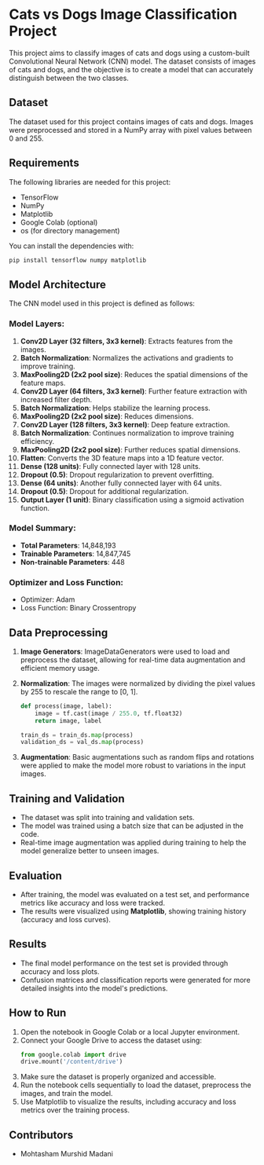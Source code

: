 # Cats vs Dogs Image Classification Project

This project aims to classify images of cats and dogs using a custom-built Convolutional Neural Network (CNN) model. The dataset consists of images of cats and dogs, and the objective is to create a model that can accurately distinguish between the two classes.

## Dataset

The dataset used for this project contains images of cats and dogs. Images were preprocessed and stored in a NumPy array with pixel values between 0 and 255.

## Requirements

The following libraries are needed for this project:

- TensorFlow
- NumPy
- Matplotlib
- Google Colab (optional)
- os (for directory management)

You can install the dependencies with:
```bash
pip install tensorflow numpy matplotlib
```

## Model Architecture

The CNN model used in this project is defined as follows:

### **Model Layers**:
1. **Conv2D Layer (32 filters, 3x3 kernel)**: Extracts features from the images.
2. **Batch Normalization**: Normalizes the activations and gradients to improve training.
3. **MaxPooling2D (2x2 pool size)**: Reduces the spatial dimensions of the feature maps.
4. **Conv2D Layer (64 filters, 3x3 kernel)**: Further feature extraction with increased filter depth.
5. **Batch Normalization**: Helps stabilize the learning process.
6. **MaxPooling2D (2x2 pool size)**: Reduces dimensions.
7. **Conv2D Layer (128 filters, 3x3 kernel)**: Deep feature extraction.
8. **Batch Normalization**: Continues normalization to improve training efficiency.
9. **MaxPooling2D (2x2 pool size)**: Further reduces spatial dimensions.
10. **Flatten**: Converts the 3D feature maps into a 1D feature vector.
11. **Dense (128 units)**: Fully connected layer with 128 units.
12. **Dropout (0.5)**: Dropout regularization to prevent overfitting.
13. **Dense (64 units)**: Another fully connected layer with 64 units.
14. **Dropout (0.5)**: Dropout for additional regularization.
15. **Output Layer (1 unit)**: Binary classification using a sigmoid activation function.

### Model Summary:
- **Total Parameters**: 14,848,193
- **Trainable Parameters**: 14,847,745
- **Non-trainable Parameters**: 448

### Optimizer and Loss Function:
- Optimizer: Adam
- Loss Function: Binary Crossentropy

## Data Preprocessing

1. **Image Generators**: ImageDataGenerators were used to load and preprocess the dataset, allowing for real-time data augmentation and efficient memory usage.
   
2. **Normalization**: The images were normalized by dividing the pixel values by 255 to rescale the range to [0, 1].
   
   ```python
   def process(image, label):
       image = tf.cast(image / 255.0, tf.float32)
       return image, label

   train_ds = train_ds.map(process)
   validation_ds = val_ds.map(process)
   ```

3. **Augmentation**: Basic augmentations such as random flips and rotations were applied to make the model more robust to variations in the input images.

## Training and Validation

- The dataset was split into training and validation sets.
- The model was trained using a batch size that can be adjusted in the code.
- Real-time image augmentation was applied during training to help the model generalize better to unseen images.

## Evaluation

- After training, the model was evaluated on a test set, and performance metrics like accuracy and loss were tracked.
- The results were visualized using **Matplotlib**, showing training history (accuracy and loss curves).

## Results

- The final model performance on the test set is provided through accuracy and loss plots.
- Confusion matrices and classification reports were generated for more detailed insights into the model's predictions.

## How to Run

1. Open the notebook in Google Colab or a local Jupyter environment.
2. Connect your Google Drive to access the dataset using:
   ```python
   from google.colab import drive
   drive.mount('/content/drive')
   ```
3. Make sure the dataset is properly organized and accessible.
4. Run the notebook cells sequentially to load the dataset, preprocess the images, and train the model.
5. Use Matplotlib to visualize the results, including accuracy and loss metrics over the training process.

## Contributors

- Mohtasham Murshid Madani
